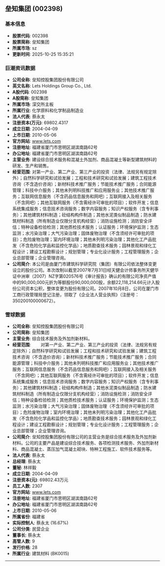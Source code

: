 ## 垒知集团 (002398)

### 基本信息

- **股票代码**: 002398
- **股票简称**: 垒知集团
- **所属市场**: sz
- **更新时间**: 2025-10-25 15:35:21

### 巨潮资讯数据

- **公司全称**: 垒知控股集团股份有限公司
- **英文名称**: Lets Holdings Group Co., Ltd.
- **A股代码**: 002398
- **A股简称**: 垒知集团
- **所属市场**: 深交所主板
- **所属行业**: 化学原料和化学制品制造业
- **法人代表**: 蔡永太
- **注册资本(万元)**: 69802.4317
- **成立日期**: 2004-04-09
- **上市日期**: 2010-05-06
- **官方网站**: www.lets.com
- **注册地址**: 福建省厦门市思明区湖滨南路62号
- **办公地址**: 福建省厦门市思明区湖滨南路62号
- **主营业务**: 建设综合技术服务和混凝土外加剂、商品混凝土等新型建筑材料的研发、生产和销售。
- **经营范围**: 对第一产业、第二产业、第三产业的投资（法律、法规另有规定除外）；自然科学研究和试验发展；工程和技术研究和试验发展；建筑工程技术咨询（不含造价咨询）；新材料技术推广服务；节能技术推广服务；合同能源管理；科技中介服务；其他未列明科技推广和应用服务业；其他技术推广服务；互联网信息服务（不含药品信息服务和网吧）；互联网接入及相关服务（不含网吧）；其他互联网服务（不含需经许可审批的项目）；软件开发；信息系统集成服务；信息技术咨询服务；数字内容服务；知识产权服务（含专利事务）；其他建筑材料制造；砼结构构件制造；其他水泥类似制品制造；防水建筑材料制造（所有制造业仅限分支机构经营）；消防设施检测；消防安全评估；特种设备检验检测；其他质检技术服务；认证服务；环境保护监测；生态监测；水污染治理；大气污染治理；固体废物治理（不含须经许可审批的项目）；危险废物治理；室内环境治理；其他未列明污染治理；其他化工产品批发（不含危险化学品和监控化学品）；地质勘查技术服务；园林景观和绿化工程设计；建设工程勘察设计；规划管理；专业化设计服务；工程管理服务；企业总部管理；企业管理咨询。
- **公司简介**: 本公司是由厦门市建筑科学研究院（集团）有限公司依法整体变更设立的股份公司。本次改制以截至2007年7月31日经天健会计师事务所天健华证中洲审（2007）NZ字第020576号《审计报告》确认的有限公司净资产值中的90,000,000元折为等额股份90,000,000股，余额22,118,214.66元计入股份公司资本公积，整体变更为股份有限公司。2007年10月8日，公司在厦门市工商行政管理局登记注册，领取了《企业法人营业执照》（注册号：350200100000672）。

### 雪球数据

- **公司全称**: 垒知控股集团股份有限公司
- **公司简称**: 垒知集团
- **主营业务**: 综合技术服务及外加剂新材料。
- **经营范围**: 　　对第一产业、第二产业、第三产业的投资（法律、法规另有规定除外）；自然科学研究和试验发展；工程和技术研究和试验发展；建筑工程技术咨询（不含造价咨询）；新材料技术推广服务；节能技术推广服务；合同能源管理；科技中介服务；其他未列明科技推广和应用服务业；其他技术推广服务；互联网信息服务（不含药品信息服务和网吧）；互联网接入及相关服务（不含网吧）；其他互联网服务（不含需经许可审批的项目）；软件开发；信息系统集成服务；信息技术咨询服务；数字内容服务；知识产权服务（含专利事务）；其他建筑材料制造；砼结构构件制造；其他水泥类似制品制造；防水建筑材料制造（所有制造业仅限分支机构经营）；消防设施检测；消防安全评估；特种设备检验检测；其他质检技术服务；认证服务；环境保护监测；生态监测；水污染治理；大气污染治理；固体废物治理（不含须经许可审批的项目）；危险废物治理；室内环境治理；其他未列明污染治理；其他化工产品批发（不含危险化学品和监控化学品）；地质勘查技术服务；园林景观和绿化工程设计；建设工程勘察设计；规划管理；专业化设计服务；工程管理服务；企业总部管理；企业管理咨询。
- **公司简介**: 垒知控股集团股份有限公司的主营业务是综合技术服务及外加剂新材料。公司的主要产品是建设综合技术服务、各项检测技术服务、外加剂新材料、商品混凝土、蒸压加气混凝土砌块、特种工程施工、软件技术服务等。
- **法人代表**: 蔡永太
- **总经理**: 蔡永太
- **董秘**: 林祥毅
- **成立日期**: 2004-04-09
- **注册资本(元)**: 69802.43万元
- **员工人数**: 2307
- **官方网站**: www.lets.com
- **注册地址**: 福建省厦门市思明区湖滨南路62号
- **办公地址**: 福建省厦门市思明区湖滨南路62号
- **上市日期**: 2010-05-06
- **所属省份**: 福建省
- **实际控制人**: 蔡永太 (16.67%)
- **公司分类**: 民营企业
- **董事长**: 蔡永太
- **高管人数**: 9
- **发行价格**: 28
- **所属行业**: 建筑材料 (BK0015)

---